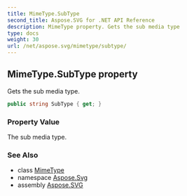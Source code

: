 ```yaml
---
title: MimeType.SubType
second_title: Aspose.SVG for .NET API Reference
description: MimeType property. Gets the sub media type
type: docs
weight: 30
url: /net/aspose.svg/mimetype/subtype/
---
```

## MimeType.SubType property

Gets the sub media type.

```csharp
public string SubType { get; }
```

### Property Value

The sub media type.

### See Also

* class [MimeType](../)
* namespace [Aspose.Svg](../../mimetype/)
* assembly [Aspose.SVG](../../../)
